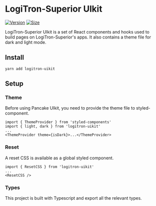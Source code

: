 # LogiTron-Superior UIkit

[![Version](https://img.shields.io/npm/v/logitron-uikit)](https://www.npmjs.com/package/logitron-uikit) [![Size](https://img.shields.io/bundlephobia/min/logitron-uikit)](https://www.npmjs.com/package/logitron-uikit)

LogiTron-Superior UIkit is a set of React components and hooks used to build pages on LogiTron-Superior's apps. It also contains a theme file for dark and light mode.

## Install

`yarn add logitron-uikit`

## Setup

### Theme

Before using Pancake UIkit, you need to provide the theme file to styled-component.

```
import { ThemeProvider } from 'styled-components'
import { light, dark } from 'logitron-uikit'
...
<ThemeProvider theme={isDark}>...</ThemeProvider>
```

### Reset

A reset CSS is available as a global styled component.

```
import { ResetCSS } from 'logitron-uikit'
...
<ResetCSS />
```

### Types

This project is built with Typescript and export all the relevant types.
